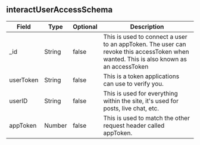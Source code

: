 ## interactUserAccessSchema
| Field | Type | Optional | Description |
| -- | -- | -- | -- |
| _id | String | false | This is used to connect a user to an appToken. The user can revoke this accessToken when wanted. This is also known as an accessToken|
| userToken | String | false | This is a token applications can use to verify you. |
| userID | String | false | This is used for everything within the site, it's used for posts, live chat, etc. |
| appToken | Number | false | This is used to match the other request header called appToken. |